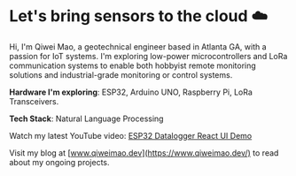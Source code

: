 # Let's bring sensors to the cloud ☁️
Hi, I'm Qiwei Mao, a geotechnical engineer based in Atlanta GA, with a passion for IoT systems. I'm exploring low-power microcontrollers and LoRa communication systems to enable both hobbyist remote monitoring solutions and industrial-grade monitoring or control systems.

**Hardware I'm exploring**: ESP32, Arduino UNO, Raspberry Pi, LoRa Transceivers.

**Tech Stack**: Natural Language Processing

Watch my latest YouTube video: [ESP32 Datalogger React UI Demo](https://www.youtube.com/watch?v=CaR1bvXQmzk)

Visit my blog at [www.qiweimao.dev](https://www.qiweimao.dev/) to read about my ongoing projects.
